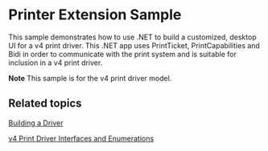 <!---
    name: Printer Extension Sample
    platform: Application
    language: cs
    category: Print
    description: Demonstrates how to use .NET to build a customized, desktop UI for a v4 print driver.
    samplefwlink: https://go.microsoft.com/fwlink/p/?LinkId=617945
--->


Printer Extension Sample
========================

This sample demonstrates how to use .NET to build a customized, desktop UI for a v4 print driver. This .NET app uses PrintTicket, PrintCapabilities and Bidi in order to communicate with the print system and is suitable for inclusion in a v4 print driver.

**Note** This sample is for the v4 print driver model.

Related topics
--------------

[Building a Driver](https://msdn.microsoft.com/en-us/library/windows/hardware/ff554644)

[v4 Print Driver Interfaces and Enumerations](https://msdn.microsoft.com/en-us/library/hh464103(v=vs.85).aspx)

